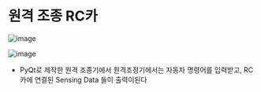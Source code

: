 # 원격 조종 RC카
![image](https://user-images.githubusercontent.com/99316595/170447192-cff4e6b9-238c-462a-bb90-6b1fae293d8d.png)

![image](https://user-images.githubusercontent.com/99316595/170446836-263a9326-89d4-49c6-9b9a-d43c66182ac2.png)

- PyQt로 제작한 원격 조종기에서 원격조정기에서는 자동차 명령어를 입력받고, RC카에 연결된 Sensing Data 들이 출력이된다
